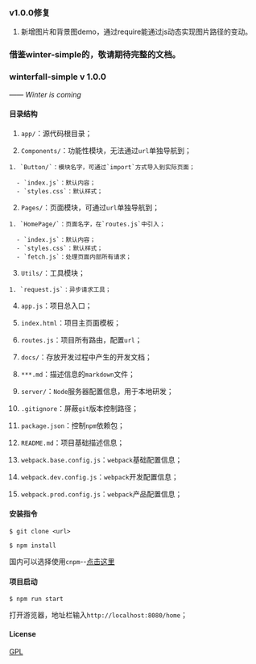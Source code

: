 ### v1.0.0修复

1. 新增图片和背景图demo，通过require能通过js动态实现图片路径的变动。


### 借鉴winter-simple的，敬请期待完整的文档。

####

### winterfall-simple  v 1.0.0

*—— Winter is coming*

#### 目录结构

1. `app/`：源代码根目录；

  1. `Components/`：功能性模块，无法通过`url`单独导航到；

    1. `Button/`：模块名字，可通过`import`方式导入到实际页面；

      - `index.js`：默认内容；
      - `styles.css`：默认样式；

  2. `Pages/`：页面模块，可通过`url`单独导航到；

    1. `HomePage/`：页面名字，在`routes.js`中引入；

      - `index.js`：默认内容；
      - `styles.css`：默认样式；
      - `fetch.js`：处理页面内部所有请求；

  3. `Utils/`：工具模块；

    1. `request.js`：异步请求工具；

  4. `app.js`：项目总入口；

  5. `index.html`：项目主页面模板；

  6. `routes.js`：项目所有路由，配置`url`；

2. `docs/`：存放开发过程中产生的开发文档；

  1. `***.md`：描述信息的`markdown`文件；

3. `server/`：`Node`服务器配置信息，用于本地研发；

4. `.gitignore`：屏蔽`git`版本控制路径；

5. `package.json`：控制`npm`依赖包；

6. `README.md`：项目基础描述信息；

7. `webpack.base.config.js`：`webpack`基础配置信息；

8. `webpack.dev.config.js`：`webpack`开发配置信息；

9. `webpack.prod.config.js`：`webpack`产品配置信息；

#### 安装指令

```node
$ git clone <url>
```

```node
$ npm install
```

国内可以选择使用`cnpm`--[点击这里](https://npm.taobao.org/)

#### 项目启动

```node
$ npm run start
```

打开游览器，地址栏输入`http://localhost:8080/home`；

#### License

[GPL](https://tldrlegal.com/license/gnu-general-public-license-v2)










